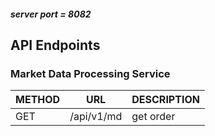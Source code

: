 ##### server port = 8082

## API Endpoints

### Market Data Processing Service
| METHOD | URL        | DESCRIPTION |
|--------|------------|-------------|
| GET    | /api/v1/md | get order   |
